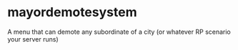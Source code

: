 # mayordemotesystem
A menu that can demote any subordinate of a city (or whatever RP scenario your server runs)
